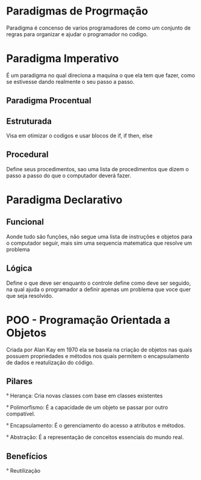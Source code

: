 # Paradigmas de Progrmação

Paradigma é concenso de varios programadores de como um conjunto de regras para organizar e ajudar o programador no codigo.

# Paradigma Imperativo

É um paradigma no qual direciona a maquina o que ela tem que fazer, como se estivesse dando realmente o seu passo a passo.

## Paradigma Procentual 

## Estruturada

Visa em otimizar o codigos e usar blocos de if, if then, else

## Procedural

Define seus procedimentos, sao uma lista de procedimentos que dizem o passo a passo do que o computador deverá fazer.

# Paradigma Declarativo

## Funcional 

Aonde tudo são funções, não segue uma lista de instruções e objetos para o computador seguir, mais sim uma sequencia matematica que resolve um problema

## Lógica

Define o que deve ser enquanto o controle define como deve ser seguido, na qual ajuda o programador a definir apenas um problema que voce quer que seja resolvido.

# POO - Programação Orientada a Objetos

Criada por Alan Kay em 1970 ela  se baseia na criação de objetos nas quais possuem propriedades e métodos nos quais permitem o encapsulamento de dados e reatulização do código.

## Pilares

° Herança: Cria novas classes com base em classes existentes

° Polimorfismo: É a capacidade de um objeto se passar por outro compatível.

° Encapsulamento: É o gerenciamento do acesso a atributos e métodos.

° Abstração: É a representação de conceitos essenciais do mundo real.

## Benefícios

° Reutilização 
